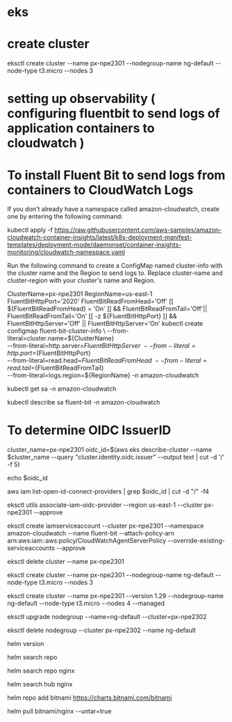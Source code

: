 # eks

# create cluster
eksctl create cluster --name px-npe2301 --nodegroup-name ng-default --node-type t3.micro --nodes 3

# setting up observability ( configuring fluentbit to send logs of application containers to cloudwatch )

# To install Fluent Bit to send logs from containers to CloudWatch Logs
If you don't already have a namespace called amazon-cloudwatch, create one by entering the following command:

kubectl apply -f https://raw.githubusercontent.com/aws-samples/amazon-cloudwatch-container-insights/latest/k8s-deployment-manifest-templates/deployment-mode/daemonset/container-insights-monitoring/cloudwatch-namespace.yaml


Run the following command to create a ConfigMap named cluster-info with the cluster name and the Region to send logs to. Replace cluster-name and cluster-region with your cluster's name and Region.

ClusterName=px-npe2301
RegionName=us-east-1
FluentBitHttpPort='2020'
FluentBitReadFromHead='Off'
[[ ${FluentBitReadFromHead} = 'On' ]] && FluentBitReadFromTail='Off'|| FluentBitReadFromTail='On'
[[ -z ${FluentBitHttpPort} ]] && FluentBitHttpServer='Off' || FluentBitHttpServer='On'
kubectl create configmap fluent-bit-cluster-info \
--from-literal=cluster.name=${ClusterName} \
--from-literal=http.server=${FluentBitHttpServer} \
--from-literal=http.port=${FluentBitHttpPort} \
--from-literal=read.head=${FluentBitReadFromHead} \
--from-literal=read.tail=${FluentBitReadFromTail} \
--from-literal=logs.region=${RegionName} -n amazon-cloudwatch



kubectl get sa -n amazon-cloudwatch

kubectl describe sa fluent-bit -n amazon-cloudwatch

# To determine OIDC IssuerID
cluster_name=px-npe2301
oidc_id=$(aws eks describe-cluster --name $cluster_name --query "cluster.identity.oidc.issuer" --output text | cut -d '/' -f 5)

echo $oidc_id

aws iam list-open-id-connect-providers | grep $oidc_id | cut -d "/" -f4


eksctl utils associate-iam-oidc-provider --region us-east-1 --cluster px-npe2301 --approve

eksctl create iamserviceaccount --cluster px-npe2301 --namespace amazon-cloudwatch --name fluent-bit --attach-policy-arn arn:aws:iam::aws:policy/CloudWatchAgentServerPolicy --override-existing-serviceaccounts --approve


eksctl delete cluster --name px-npe2301













eksctl create cluster --name px-npe2301 --nodegroup-name ng-default --node-type t3.micro --nodes 3

eksctl create cluster --name px-npe2301 --version 1.29 --nodegroup-name ng-default --node-type t3.micro --nodes 4 --managed

eksctl upgrade nodegroup --name=ng-default --cluster=px-npe2302

eksctl delete nodegroup --cluster px-npe2302 --name ng-default


helm version

helm search repo

helm search repo nginx

helm search hub nginx

helm repo add bitnami https://charts.bitnami.com/bitnami

helm pull bitnami/nginx --untar=true
